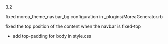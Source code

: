3.2

fixed morea_theme_navbar_bg configuration in _plugins/MoreaGenerator.rb

fixed the top position of the content when the navbar is fixed-top
- add top-padding for body in style.css